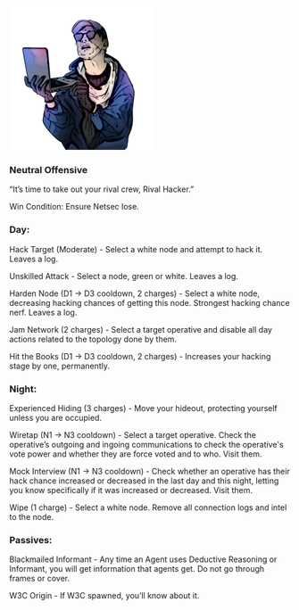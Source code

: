 ![rivalhacker.png](Images/rivalhacker.png)

### **Neutral Offensive**

“It’s time to take out your rival crew, Rival Hacker.”

Win Condition: Ensure Netsec lose.

### **Day:**

Hack Target (Moderate) - Select a white node and attempt to hack it. Leaves a log.

Unskilled Attack - Select a node, green or white. Leaves a log.

Harden Node (D1 -> D3 cooldown, 2 charges) - Select a white node, decreasing hacking chances of getting this node. Strongest hacking chance nerf. Leaves a log.

Jam Network (2 charges) - Select a target operative and disable all day actions related to the topology done by them.

Hit the Books (D1 -> D3 cooldown, 2 charges) - Increases your hacking stage by one, permanently.

### **Night:**

Experienced Hiding (3 charges) - Move your hideout, protecting yourself unless you are occupied.

Wiretap (N1 -> N3 cooldown) - Select a target operative. Check the operative’s outgoing and ingoing communications to check the operative's vote power and whether they are force voted and to who. Visit them.

Mock Interview (N1 -> N3 cooldown) - Check whether an operative has their hack chance increased or decreased in the last day and this night, letting you know specifically if it was increased or decreased. Visit them.

Wipe (1 charge) - Select a white node. Remove all connection logs and intel to the node.

### **Passives:**

Blackmailed Informant - Any time an Agent uses Deductive Reasoning or Informant, you will get information that agents get. Do not go through frames or cover.

W3C Origin - If W3C spawned, you’ll know about it.
